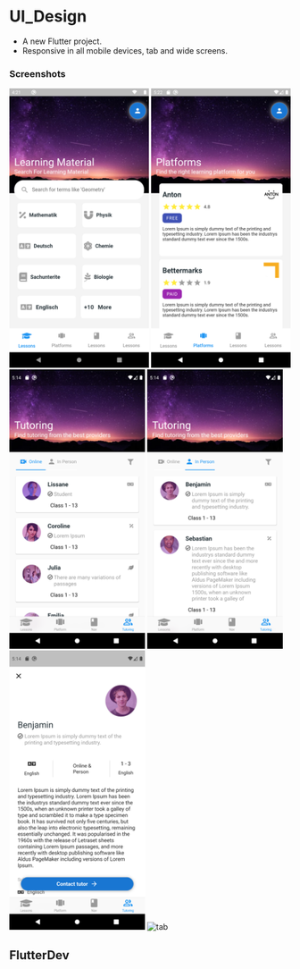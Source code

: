 # UI_Design

- A new Flutter project.
- Responsive in all mobile devices, tab and wide screens.

### Screenshots

<img src="screenshots/Home.png" height="500em" /> <img src="screenshots/platform.png" height="500em" />
<img src="screenshots/tutoring1.png" height="500em" /> <img src="screenshots/tutoring2.png" height="500em" />
<img src="screenshots/profile.png" height="500em" />
![tab](https://user-images.githubusercontent.com/69794884/129354848-cdf290db-3ca7-43ea-a46a-b9f512d8d1d2.png)



## FlutterDev
